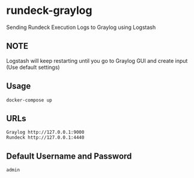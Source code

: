 # rundeck-graylog
Sending Rundeck Execution Logs to Graylog using Logstash

## NOTE
Logstash will keep restarting until you go to Graylog GUI and create input (Use default settings)

## Usage
```
docker-compose up
```

## URLs
``` 
Graylog http://127.0.0.1:9000
Rundeck http://127.0.0.1:4440
```

## Default Username and Password
```
admin
```
